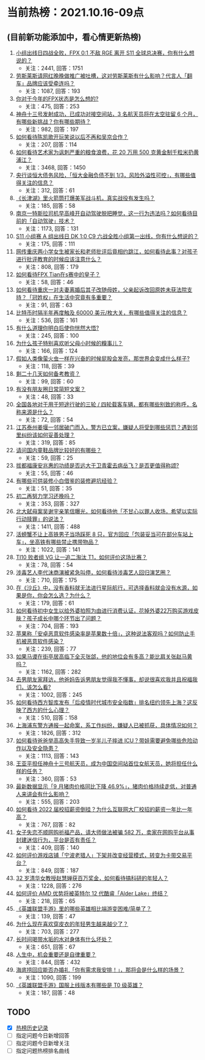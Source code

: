 # 当前热榜：2021.10.16-09点
## (目前新功能添加中，看心情更新热榜)
1. [小组出线日四战全败，FPX 0:1 不敌 RGE 离开 S11 全球总决赛，你有什么想说的？](https://www.zhihu.com/question/492672059)
    * 关注：2441, 回答：1751
2. [劳斯莱斯请网红晚晚做推广被吐槽，这对劳斯莱斯有什么影响？代言人「翻车」品牌应该受牵连吗？](https://www.zhihu.com/question/491453842)
    * 关注：1087, 回答：193
3. [你对于今年的FPX状态是怎么想的?](https://www.zhihu.com/question/492626982)
    * 关注：475, 回答：253
4. [神舟十三号发射成功，已成功对接空间站，3 名航天员将在太空驻留 6 个月，有哪些新挑战？你有哪些期待？](https://www.zhihu.com/question/492539604)
    * 关注：982, 回答：197
5. [如何看待陈凯歌开玩笑说以后不再和吴京合作？](https://www.zhihu.com/question/491639220)
    * 关注：207, 回答：114
6. [如何看待艺术家为讽刺严重的粮食浪费，花 20 万用 500 克黄金制千粒米扔黄浦江？](https://www.zhihu.com/question/492520835)
    * 关注：3468, 回答：1450
7. [央行谈恒大债务风险，「恒大金融负债不到 1/3，风险外溢性可控」，有哪些值得关注的信息？](https://www.zhihu.com/question/492610335)
    * 关注：312, 回答：61
8. [《长津湖》里火箭筒打爆美军战斗机，真实战役有发生吗？](https://www.zhihu.com/question/491966328)
    * 关注：185, 回答：58
9. [南京一特斯拉司机早高峰开自动驾驶脱把睡觉，这一行为违法吗？如何看待目前的「自动驾驶」技术？](https://www.zhihu.com/question/492460933)
    * 关注：1173, 回答：131
10. [S11 小组赛 A 组出线日 DK 1:0 C9 六战全胜小组第一出线，你有什么想说的？](https://www.zhihu.com/question/492662196)
    * 关注：175, 回答：111
11. [网传重庆两小学女生被家长和老师批评后竟相约跳江，如何看待此事？对孩子进行批评教育的时候应该注意什么？](https://www.zhihu.com/question/492552687)
    * 关注：808, 回答：179
12. [如何看待FPX Tian在s赛中的皇子？](https://www.zhihu.com/question/492059549)
    * 关注：58, 回答：46
13. [如何看待重庆一对夫妻离婚后其子改随母姓，父亲起诉改回原姓未获法院支持？「冠姓权」在生活中究竟有多重要？](https://www.zhihu.com/question/491757108)
    * 关注：91, 回答：63
14. [比特币时隔半年再度触及 60000 美元/枚大关，有哪些值得关注的信息？](https://www.zhihu.com/question/492551677)
    * 关注：536, 回答：161
15. [有什么道理你明白后使你恍然大悟?](https://www.zhihu.com/question/481759086)
    * 关注：245, 回答：100
16. [为什么孩子特别喜欢听父母小时候的糗事儿？](https://www.zhihu.com/question/492116090)
    * 关注：166, 回答：124
17. [假如人类像萤火虫一样在兴奋的时候屁股会发亮，那世界会变成什么样子?](https://www.zhihu.com/question/304197696)
    * 关注：118, 回答：39
18. [剩二十几天如何备考教资？](https://www.zhihu.com/question/491234919)
    * 关注：99, 回答：60
19. [有没有朋友圈日常简短文案？](https://www.zhihu.com/question/476906799)
    * 关注：48, 回答：33
20. [全国各地对于用于短途行驶的三轮 / 四轮载客车辆，都有哪些别致的称呼，名称来源是什么？](https://www.zhihu.com/question/492591825)
    * 关注：72, 回答：54
21. [江苏泰州姜堰一邻居破门而入，警方已立案，嫌疑人将受到哪些惩罚？遇到邻里纠纷该如何妥善处理？](https://www.zhihu.com/question/492516310)
    * 关注：319, 回答：85
22. [请问国内童鞋品牌比较好的有哪些？](https://www.zhihu.com/question/49655560)
    * 关注：59, 回答：25
23. [拔都福康安兆惠的功绩是否远大于卫青霍去病岳飞？是否更值得称颂?](https://www.zhihu.com/question/484402102)
    * 关注：55, 回答：46
24. [有哪些可供装修小白借鉴的装修避坑经验？](https://www.zhihu.com/question/470481992)
    * 关注：51, 回答：35
25. [初二再努力学习还晚吗？](https://www.zhihu.com/question/490710239)
    * 关注：353, 回答：327
26. [北大弑母案吴谢宇亲笔信曝光，如何看待他「不甘心以罪人收场，希望以实际行动赎罪」的说法？](https://www.zhihu.com/question/492549713)
    * 关注：1411, 回答：488
27. [活螃蟹不让上高铁男子当场踩死 8 只，官方回应「包装妥当可在部分车站上车」，坐高铁有哪些禁止携带物品？](https://www.zhihu.com/question/492504076)
    * 关注：1022, 回答：141
28. [TI10 败者组 VG 让一追二淘汰 T1，如何评价这场比赛？](https://www.zhihu.com/question/492634719)
    * 关注：78, 回答：54
29. [涉毒艺人李代沫商演被紧急叫停，如何看待涉毒艺人回归演艺圈？](https://www.zhihu.com/question/492589122)
    * 关注：710, 回答：175
30. [在《沙丘》中，没有香料就无法进行星际航行，可选择香料就会没有水源，如果是你，你会怎么选？为什么？](https://www.zhihu.com/question/491374733)
    * 关注：179, 回答：61
31. [如何看待初中女生以给外婆拍照为由进行消费认证，花掉外婆22万购买游戏皮肤？孩子成长中哪个环节出了问题？](https://www.zhihu.com/question/492310705)
    * 关注：704, 回答：193
32. [苹果称「安卓恶意软件感染率是苹果数十倍」，这种说法客观吗？如何防止手机被恶意软件感染？](https://www.zhihu.com/question/492322786)
    * 关注：239, 回答：77
33. [如果马谡在街亭居高临下全灭张郃，他的地位会有多高？能比肩关张赵马黄吗？](https://www.zhihu.com/question/398174149)
    * 关注：1162, 回答：282
34. [去男朋友家拜访，他爸妈告诉男朋友觉得我不懂事，却说很喜欢我并且祝福我们，该怎么看?](https://www.zhihu.com/question/491110699)
    * 关注：1002, 回答：245
35. [如何看待西方智库发布「后疫情时代城市安全指数」排名纽约领先上海？这反映了西方的什么心理？](https://www.zhihu.com/question/492502197)
    * 关注：510, 回答：158
36. [上海浦东警方通报一起命案，系工作纠纷，嫌疑人已被抓获，具体情况如何？](https://www.zhihu.com/question/492566472)
    * 关注：1826, 回答：312
37. [如何看待爸爸举高高失手导致一岁半儿子摔进 ICU？带娃需要避免哪些危险动作以及安全隐患？](https://www.zhihu.com/question/492480624)
    * 关注：1113, 回答：143
38. [王亚平担任神舟十三号航天员，成为中国空间站首位女航天员，她将担任什么样的任务？](https://www.zhihu.com/question/492370748)
    * 关注：360, 回答：53
39. [最新数据显示「9 月猪肉价格同比下降 46.9%」，猪肉价格持续走低，对普通人来讲会有什么影响？](https://www.zhihu.com/question/492381677)
    * 关注：555, 回答：203
40. [如何看待 2022 届校招薪资倒挂？为什么互联网大厂校招的薪资一年比一年高？](https://www.zhihu.com/question/492346345)
    * 关注：767, 回答：82
41. [女子失恋不顺网购祈福产品，请大师做法被骗 582 万，卖家在网购平台从事封建迷信行为，平台是否有责任？](https://www.zhihu.com/question/492095613)
    * 关注：409, 回答：140
42. [如何评价游戏店铺「宁波老猎人」下架并改变经营模式，转变为卡带交易平台？](https://www.zhihu.com/question/492468881)
    * 关注：849, 回答：187
43. [32 岁清华女教授赵慧婵获百万奖金，如何看待搞科研的年轻人？](https://www.zhihu.com/question/492386441)
    * 关注：1228, 回答：276
44. [如何评价 AMD 优势将被英特尔 12 代酷睿「Alder Lake」终结？](https://www.zhihu.com/question/491922942)
    * 关注：218, 回答：65
45. [《英雄联盟手游》里的哪些英雄相比端游变困难/简单了？](https://www.zhihu.com/question/491248819)
    * 关注：139, 回答：47
46. [为什么现在喜欢穿皮衣的年轻男生越来越少了？](https://www.zhihu.com/question/491678263)
    * 关注：703, 回答：277
47. [长时间喝带水垢的水对身体有什么坏处？](https://www.zhihu.com/question/284098592)
    * 关注：651, 回答：67
48. [人生中，机会重要还是自律重要？](https://www.zhihu.com/question/488172046)
    * 关注：844, 回答：432
49. [海底捞回应能否办婚礼「你有需求我安排！」，那将会是什么样的场景？](https://www.zhihu.com/question/492293265)
    * 关注：1090, 回答：199
50. [《英雄联盟手游》国服上线版本有哪些是 T0 级英雄？](https://www.zhihu.com/question/491258170)
    * 关注：187, 回答：48
## TODO
* [x] [热榜历史记录](hot_history/AllHot.md)
* [ ] 指定问题今日新增回答
* [ ] 指定问题今日新增关注
* [ ] 指定问题热榜排名曲线
